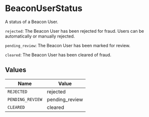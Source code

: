 # BeaconUserStatus

A status of a Beacon User.

`rejected`: The Beacon User has been rejected for fraud. Users can be automatically or manually rejected.

`pending_review`: The Beacon User has been marked for review.

`cleared`: The Beacon User has been cleared of fraud.


## Values

| Name             | Value            |
| ---------------- | ---------------- |
| `REJECTED`       | rejected         |
| `PENDING_REVIEW` | pending_review   |
| `CLEARED`        | cleared          |